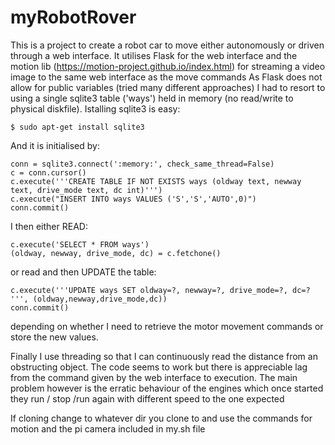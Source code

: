# myRobotRover
This is a project to create a robot car to move either autonomously or driven through a web interface.
It utilises Flask for the web interface and the motion lib (https://motion-project.github.io/index.html)  for streaming a video image to the same web interface as the move commands
As Flask does not allow for public variables (tried many different approaches) I had to resort to using a single sqlite3 table ('ways') held in memory (no read/write to physical diskfile).
Istalling sqlite3 is easy:

    $ sudo apt-get install sqlite3

And it is initialised by:

    conn = sqlite3.connect(':memory:', check_same_thread=False)
    c = conn.cursor()
    c.execute('''CREATE TABLE IF NOT EXISTS ways (oldway text, newway text, drive_mode text, dc int)''')
    c.execute("INSERT INTO ways VALUES ('S','S','AUTO',0)")
    conn.commit()


I then either READ:

    c.execute('SELECT * FROM ways')
    (oldway, newway, drive_mode, dc) = c.fetchone()
    
or read and then UPDATE the table:

    c.execute('''UPDATE ways SET oldway=?, newway=?, drive_mode=?, dc=? ''', (oldway,newway,drive_mode,dc))
    conn.commit()
    
depending on whether I need to retrieve the motor movement commands or store the new values.

Finally I use threading so that I can continuously read  the distance from an obstructing object.
The code seems to work but there is appreciable lag from the command given by the web interface to execution. The main problem however is the erratic behaviour of the engines which once started they run / stop /run again with different speed to the one expected

If cloning change to whatever dir you clone to and use the commands for motion and the pi camera included in  my.sh file
